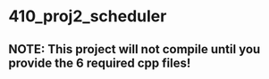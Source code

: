 # 410_proj2_scheduler
## NOTE:  This project will not compile until you provide the 6 required cpp files!
